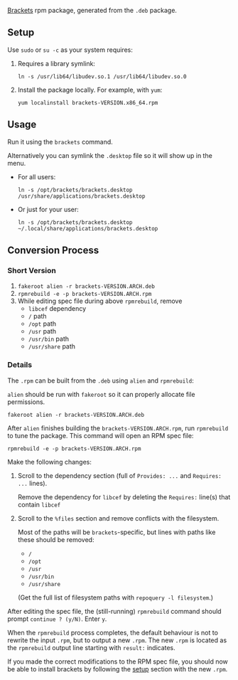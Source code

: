 [Brackets](https://github.com/adobe/brackets) rpm package, generated from the `.deb` package.

<a id="setup">

## Setup

</a>

Use `sudo` or `su -c` as your system requires:

1. Requires a library symlink:

   `ln -s /usr/lib64/libudev.so.1 /usr/lib64/libudev.so.0`
    
2. Install the package locally.  For example, with `yum`:

   `yum localinstall brackets-VERSION.x86_64.rpm`

## Usage

Run it using the `brackets` command.

Alternatively you can symlink the `.desktop` file so it will show up in the menu.

- For all users:

  `ln -s /opt/brackets/brackets.desktop /usr/share/applications/brackets.desktop`

- Or just for your user:

  `ln -s /opt/brackets/brackets.desktop ~/.local/share/applications/brackets.desktop`

## Conversion Process

### Short Version

1. `fakeroot alien -r brackets-VERSION.ARCH.deb`
2. `rpmrebuild -e -p brackets-VERSION.ARCH.rpm`
3. While editing spec file during above `rpmrebuild`, remove
    - `libcef` dependency
    - `/` path
    - `/opt` path
    - `/usr` path
    - `/usr/bin` path
    - `/usr/share` path
        
### Details

The `.rpm` can be built from the `.deb` using `alien` and `rpmrebuild`:

`alien` should be run with `fakeroot` so it can properly allocate file permissions.

    fakeroot alien -r brackets-VERSION.ARCH.deb

After `alien` finishes building the `brackets-VERSION.ARCH.rpm`, run `rpmrebuild` to tune the package. 
This command will open an RPM spec file:

    rpmrebuild -e -p brackets-VERSION.ARCH.rpm

Make the following changes:

1. Scroll to the dependency section (full of `Provides: ...` and `Requires: ...` lines).

   Remove the dependency for `libcef` by deleting the `Requires:` line(s) that contain `libcef`

2. Scroll to the `%files` section and remove conflicts with the filesystem.

   Most of the paths will be `brackets`-specific, but lines with paths like these should be removed:

   - `/`
   - `/opt`
   - `/usr`
   - `/usr/bin`
   - `/usr/share`

   (Get the full list of filesystem paths with `repoquery -l filesystem`.)

After editing the spec file, the (still-running) `rpmrebuild` command should prompt `continue ? (y/N)`. Enter `y`.

When the `rpmrebuild` process completes, the default behaviour is not to rewrite the input `.rpm`, but to output a new `.rpm`.
The new `.rpm` is located as the `rpmrebuild` output line starting with `result:` indicates.

If you made the correct modifications to the RPM spec file, you should now be able to install brackets by following the [setup](#setup) section with the new `.rpm`.
